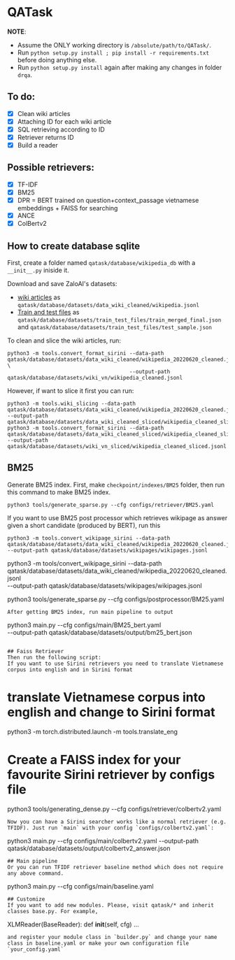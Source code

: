 # QATask

**NOTE**: 
- Assume the ONLY working directory is `/absolute/path/to/QATask/`.
- Run `python setup.py install ; pip install -r requirements.txt` before doing anything else.
- Run `python setup.py install` again after making any changes in folder `drqa`.

## To do:
- [x] Clean wiki articles
- [x] Attaching ID for each wiki article
- [x] SQL retrieving according to ID
- [x] Retriever returns ID
- [x] Build a reader

## Possible retrievers:
- [x] TF-IDF
- [x] BM25
- [x] DPR = BERT trained on question+context_passage vietnamese embeddings + FAISS for searching
- [x] ANCE
- [x] ColBertv2

## How to create database sqlite
First, create a folder named `qatask/database/wikipedia_db` with a `__init__.py` iniside it.

Download and save ZaloAI's datasets:
- [wiki articles](https://dl-challenge.zalo.ai/e2e-question-answering/wikipedia_20220620_cleaned.zip) 
as `qatask/database/datasets/data_wiki_cleaned/wikipedia.jsonl`
- [Train and test files](https://dl-challenge.zalo.ai/e2e-question-answering/e2eqa-train+public_test-v1.zip) as `qatask/database/datasets/train_test_files/train_merged_final.json` and `qatask/database/datasets/train_test_files/test_sample.json`

To clean and slice the wiki articles, run:
```
python3 -m tools.convert_format_sirini --data-path qatask/database/datasets/data_wiki_cleaned/wikipedia_20220620_cleaned.jsonl \
                                       --output-path qatask/database/datasets/wiki_vn/wikipedia_cleaned.jsonl
```
However, if want to slice it first you can run:
```
python3 -m tools.wiki_slicing --data-path qatask/database/datasets/data_wiki_cleaned/wikipedia_20220620_cleaned.jsonl --output-path qatask/database/datasets/data_wiki_cleaned_sliced/wikipedia_cleaned_sliced.jsonl
python3 -m tools.convert_format_sirini --data-path qatask/database/datasets/data_wiki_cleaned_sliced/wikipedia_cleaned_sliced.jsonl --output-path qatask/database/datasets/wiki_vn_sliced/wikipedia_cleaned_sliced.jsonl
```
## BM25
Generate BM25 index. First, make `checkpoint/indexes/BM25` folder, then run this command to make BM25 index.
```
python3 tools/generate_sparse.py --cfg configs/retriever/BM25.yaml
```
If you want to use BM25 post processor which retrieves wikipage as answer given a short candidate (produced by BERT), run this
```
python3 -m tools.convert_wikipage_sirini --data-path qatask/database/datasets/data_wiki_cleaned/wikipedia_20220620_cleaned.jsonl --output-path qatask/database/datasets/wikipages/wikipages.jsonl 
```

python3 -m tools/convert_wikipage_sirini --data-path qatask/database/datasets/data_wiki_cleaned/wikipedia_20220620_cleaned.jsonl \
                                         --output-path qatask/database/datasets/wikipages/wikipages.jsonl 
                                         
python3 tools/generate_sparse.py --cfg configs/postprocessor/BM25.yaml
```
After getting BM25 index, run main pipeline to output 
```
python3 main.py --cfg configs/main/BM25_bert.yaml \
                --output-path qatask/database/datasets/output/bm25_bert.json
```

## Faiss Retriever
Then run the following script:
If you want to use Sirini retrievers you need to translate Vietnamese corpus into english and in Sirini format
```
# translate Vietnamese corpus into english and change to Sirini format
python3 -m torch.distributed.launch -m tools.translate_eng

# Create a FAISS index for your favourite Sirini retriever by configs file 
python3 tools/generating_dense.py --cfg configs/retriever/colbertv2.yaml 
``` 
Now you can have a Sirini searcher works like a normal retriever (e.g. TFIDF). Just run `main` with your config `configs/colbertv2.yaml`:
```
python3 main.py --cfg configs/main/colbertv2.yaml --output-path qatask/database/datasets/output/colbertv2_answer.json 
```
## Main pipeline
Or you can run TFIDF retriever baseline method which does not require any above command.
```
python3 main.py --cfg configs/main/baseline.yaml
```
## Customize
If you want to add new modules. Please, visit qatask/* and inherit classes base.py. For example, 
```
XLMReader(BaseReader):
    def __init__(self, cfg)
        ...
```
and register your module class in `builder.py` and change your name class in baseline.yaml or make your own configuration file `your_config.yaml`
